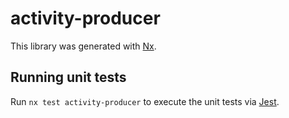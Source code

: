 # activity-producer

This library was generated with [Nx](https://nx.dev).

## Running unit tests

Run `nx test activity-producer` to execute the unit tests via [Jest](https://jestjs.io).
